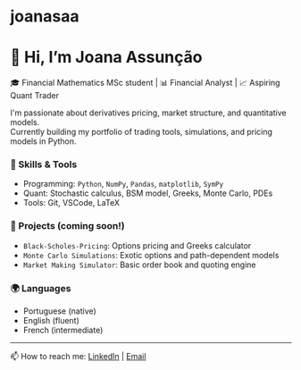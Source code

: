 # joanasaa
# 👋 Hi, I’m Joana Assunção

🎓 Financial Mathematics MSc student | 📊 Financial Analyst | 📈 Aspiring Quant Trader

I'm passionate about derivatives pricing, market structure, and quantitative models.  
Currently building my portfolio of trading tools, simulations, and pricing models in Python.

### 🔧 Skills & Tools
- Programming: `Python`, `NumPy`, `Pandas`, `matplotlib`, `SymPy`
- Quant: Stochastic calculus, BSM model, Greeks, Monte Carlo, PDEs
- Tools: Git, VSCode, LaTeX

### 📂 Projects (coming soon!)
- `Black-Scholes-Pricing`: Options pricing and Greeks calculator
- `Monte Carlo Simulations`: Exotic options and path-dependent models
- `Market Making Simulator`: Basic order book and quoting engine

### 🌍 Languages
- Portuguese (native)
- English (fluent)
- French (intermediate)

---

📫 How to reach me: [LinkedIn](https://www.linkedin.com/in/joanaassuncao) | [Email](mailto:joana@email.com)

